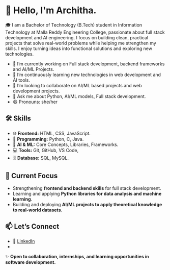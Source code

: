 # 👋 Hello, I'm Architha.

🎓 I am a Bachelor of Technology (B.Tech) student in Information Technology at Malla Reddy Engineering College, passionate about full stack development and AI engineering. I focus on building clean, practical projects that solve real-world problems while helping me strengthen my skills.
I enjoy turning ideas into functional solutions and exploring new technologies.

- 🔭 I’m currently working on Full stack development, backend frameworks and AI/ML Projects.
- 🌱 I’m continuously learning new technologies in web development and AI tools.
- 👯 I’m looking to collaborate on AI/ML based projects and web development projects.
- 💬 Ask me about Python, AI/ML models, Full stack development.
- 😄 Pronouns: she/her

## 🛠️ Skills

- 🌐 **Frontend:** HTML, CSS, JavaScript.
- 🐍 **Programming:** Python, C, Java.
- 🤖 **AI & ML:** Core Concepts, Libraries, Frameworks.
- 💻 **Tools:** Git, GitHub, VS Code, 
- 🗄️ **Database:**  SQL, MySQL.

## 📌 Current Focus

- Strengthening **frontend and backend skills** for full stack development.
- Learning and applying **Python libraries for data analysis and machine learning**.
- Building and deploying **AI/ML projects to apply theoretical knowledge to real-world datasets**.

## 📫 Let’s Connect

- 💼 [LinkedIn](https://www.linkedin.com/in/udugula-architha)
- 
✨ **Open to collaboration, internships, and learning opportunities in software development.**
